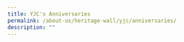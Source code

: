 ```yaml
---
title: YJC's Anniversaries
permalink: /about-us/heritage-wall/yjc/anniversaries/
description: ""
---
```

